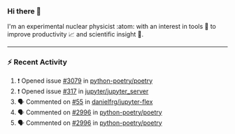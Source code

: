 ### Hi there 👋
I'm an experimental nuclear physicist :atom: with an interest in tools :wrench: to improve productivity :chart_with_upwards_trend: and scientific insight :telescope:.
<!--
**agoose77/agoose77** is a ✨ _special_ ✨ repository because its `README.md` (this file) appears on your GitHub profile.

Here are some ideas to get you started:

- 🔭 I’m currently working on ...
- 🌱 I’m currently learning ...
- 👯 I’m looking to collaborate on ...
- 🤔 I’m looking for help with ...
- 💬 Ask me about ...
- 📫 How to reach me: ...
- 😄 Pronouns: ...
- ⚡ Fun fact: ...
-->

---
### :zap: Recent Activity
<!--START_SECTION:activity-->
1. ❗️ Opened issue [#3079](https://github.com/python-poetry/poetry/issues/3079) in [python-poetry/poetry](https://github.com/python-poetry/poetry)
2. ❗️ Opened issue [#317](https://github.com/jupyter/jupyter_server/issues/317) in [jupyter/jupyter_server](https://github.com/jupyter/jupyter_server)
3. 🗣 Commented on [#55](https://github.com/danielfrg/jupyter-flex/issues/55) in [danielfrg/jupyter-flex](https://github.com/danielfrg/jupyter-flex)
4. 🗣 Commented on [#2996](https://github.com/python-poetry/poetry/issues/2996) in [python-poetry/poetry](https://github.com/python-poetry/poetry)
5. 🗣 Commented on [#2996](https://github.com/python-poetry/poetry/issues/2996) in [python-poetry/poetry](https://github.com/python-poetry/poetry)
<!--END_SECTION:activity-->
